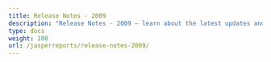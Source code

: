 ```yaml
---
title: Release Notes - 2009
description: "Release Notes - 2009 – learn about the latest updates and fixes."
type: docs
weight: 100
url: /jasperreports/release-notes-2009/
---
```



